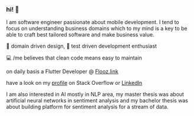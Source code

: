 ### hi! 👋

I am software engineer passionate about mobile development. I tend to focus on understanding business domains which to my mind is a key to be able to craft best tailored software and make business value.

📓 domain driven design, 🧪 test driven development enthusiast 

💻 /me believes that clean code means easy to maintain 

on daily basis a Flutter Developer @ [Flooz.link](https://flooz.link)

have a look on my [profile](https://stackoverflow.com/users/1631253/wpazio) on Stack Overflow or [LinkedIn](https://www.linkedin.com/in/wojciechpazio/) 

I am also interested in AI mostly in NLP area, my master thesis was about artificial neural networks in sentiment analysis and my bachelor thesis was about building platform for sentiment analysis for a stream of data.
